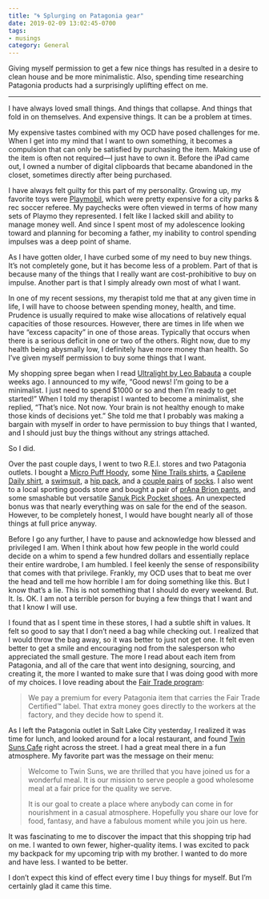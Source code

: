 ```yaml
---
title: "🌀 Splurging on Patagonia gear"
date: 2019-02-09 13:02:45-0700
tags:
- musings
category: General
---
```


Giving myself permission to get a few nice things has resulted in a desire to clean house and be more minimalistic. Also, spending time researching Patagonia products had a surprisingly uplifting effect on me.

***

I have always loved small things. And things that collapse. And things that fold in on themselves. And expensive things. It can be a problem at times.

My expensive tastes combined with my OCD have posed challenges for me. When I get into my mind that I want to own something, it becomes a compulsion that can only be satisfied by purchasing the item. Making use of the item is often not required—I just have to own it. Before the iPad came out, I owned a number of digital clipboards that became abandoned in the closet, sometimes directly after being purchased.

I have always felt guilty for this part of my personality. Growing up, my favorite toys were [Playmobil](https://playmobil.com), which were pretty expensive for a city parks & rec soccer referee. My paychecks were often viewed in terms of how many sets of Playmo they represented. I felt like I lacked skill and ability to manage money well. And since I spent most of my adolescence looking toward and planning for becoming a father, my inability to control spending impulses was a deep point of shame.

As I have gotten older, I have curbed some of my need to buy new things. It’s not completely gone, but it has become less of a problem. Part of that is because many of the things that I really want are cost-prohibitive to buy on impulse. Another part is that I simply already own most of what I want.

In one of my recent sessions, my therapist told me that at any given time in life, I will have to choose between spending money, health, and time. Prudence is usually required to make wise allocations of relatively equal capacities of those resources. However, there are times in life when we have “excess capacity” in one of those areas. Typically that occurs when there is a serious deficit in one or two of the others. Right now, due to my health being abysmally low, I definitely have more money than health. So I’ve given myself permission to buy some things that I want.

My shopping spree began when I read [Ultralight by Leo Babauta](https://zenhabits.net/ultralight-ebook/) a couple weeks ago. I announced to my wife, “Good news! I’m going to be a minimalist. I just need to spend $1000 or so and then I’m ready to get started!” When I told my therapist I wanted to become a minimalist, she replied, “That’s nice. Not now. Your brain is not healthy enough to make those kinds of decisions yet.” She told me that I probably was making a bargain with myself in order to have permission to buy things that I wanted, and I should just buy the things without any strings attached.

So I did.

Over the past couple days, I went to two R.E.I. stores and two Patagonia outlets. I bought a [Micro Puff Hoody](https://www.patagonia.com/product/mens-micro-puff-hoody/84030.html), some [Nine Trails shirts](https://www.patagonia.com/product/mens-short-sleeved-nine-trails-shirt/23470.html), a [Capilene Daily shirt](https://www.patagonia.com/product/mens-capilene-cool-daily-graphic-shirt/45235.html), a [swimsuit](https://www.patagonia.com/product/mens-baggies-shorts-5-inch/57021.html), a [hip pack](https://www.patagonia.com/product/lightweight-travel-mini-hip-pack-1-liter/49446.html), and a [couple pairs](https://www.patagonia.com/product/lightweight-merino-performance-anklet-socks/190696744125.html) of [socks](https://www.patagonia.com/product/lightweight-merino-daily-quarter-socks/190696560008.html). I also went to a local sporting goods store and bought a pair of [prAna Brion pants](https://www.als.com/prana-brion-pant---mens/prana-pant_brion/product), and some smashable but versatile [Sanuk Pick Pocket shoes](https://www.als.com/sanuk-pick-pocket-demin-shoes---mens/sanuk-shoe_pick_pocket_denim/product). An unexpected bonus was that nearly everything was on sale for the end of the season. However, to be completely honest, I would have bought nearly all of those things at full price anyway.

Before I go any further, I have to pause and acknowledge how blessed and privileged I am. When I think about how few people in the world could decide on a whim to spend a few hundred dollars and essentially replace their entire wardrobe, I am humbled. I feel keenly the sense of responsibility that comes with that privilege. Frankly, my OCD uses that to beat me over the head and tell me how horrible I am for doing something like this. But I know that’s a lie. This is not something that I should do every weekend. But. It. Is. OK. I am not a terrible person for buying a few things that I want and that I know I will use.

I found that as I spent time in these stores, I had a subtle shift in values. It felt so good to say that I don’t need a bag while checking out. I realized that I would throw the bag away, so it was better to just not get one. It felt even better to get a smile and encouraging nod from the salesperson who appreciated the small gesture. The more I read about each item from Patagonia, and all of the care that went into designing, sourcing, and creating it, the more I wanted to make sure that I was doing good with more of my choices. I love reading about the [Fair Trade program](https://www.patagonia.com/fair-trade-certified.html):

> We pay a premium for every Patagonia item that carries the Fair Trade Certified™ label. That extra money goes directly to the workers at the factory, and they decide how to spend it.

As I left the Patagonia outlet in Salt Lake City yesterday, I realized it was time for lunch, and looked around for a local restaurant, and found [Twin Suns Cafe](http://twinsunscafeslc.com) right across the street. I had a great meal there in a fun atmosphere. My favorite part was the message on their menu:

> Welcome to Twin Suns, we are thrilled that you have joined us for a wonderful meal. It is our mission to serve people a good wholesome meal at a fair price for the quality we serve.
> 
> It is our goal to create a place where anybody can come in for nourishment in a casual atmosphere. Hopefully you share our love for food, fantasy, and have a fabulous moment while you join us here.

It was fascinating to me to discover the impact that this shopping trip had on me. I wanted to own fewer, higher-quality items. I was excited to pack my backpack for my upcoming trip with my brother. I wanted to do more and have less. I wanted to be better.

I don’t expect this kind of effect every time I buy things for myself. But I’m certainly glad it came this time.